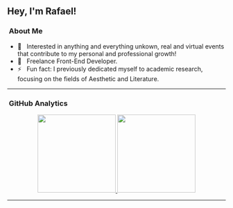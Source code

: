 ## Hey, I'm Rafael!

###  &nbsp;About Me

- 🤔 &nbsp; Interested in anything and everything unkown, real and virtual events that contribute to my personal and professional growth!
- 💼 &nbsp; Freelance Front-End Developer.
- ⚡️ &nbsp; Fun fact: I previously dedicated myself to academic research, focusing on the fields of Aesthetic and Literature.

---

###  &nbsp;GitHub Analytics

<p align="center">
<a href="https://github.com/rafaelranery">
  <img height="180em" src="https://github-readme-stats-eight-theta.vercel.app/api?username=rafaelranery&show_icons=true&theme=buefy&include_all_commits=true&count_private=true"/>
  <img height="180em" src="https://github-readme-stats-eight-theta.vercel.app/api/top-langs/?username=rafaelranery&layout=compact&langs_count=8&theme=buefy"/>
</a>
</p>

---

